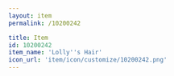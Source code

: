 ```yaml
---
layout: item
permalink: /10200242

title: Item
id: 10200242
item_name: 'Lolly''s Hair'
icon_url: 'item/icon/customize/10200242.png'
---
```


